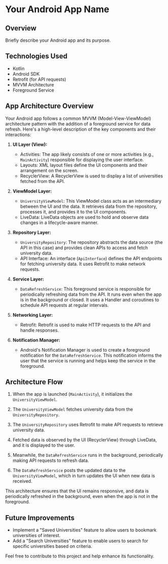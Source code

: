 # Your Android App Name

## Overview

Briefly describe your Android app and its purpose.

## Technologies Used

- Kotlin
- Android SDK
- Retrofit (for API requests)
- MVVM Architecture
- Foreground Service

## App Architecture Overview

Your Android app follows a common MVVM (Model-View-ViewModel) architecture pattern with the addition of a foreground service for data refresh. Here's a high-level description of the key components and their interactions:

1. **UI Layer (View):**
   - Activities: The app likely consists of one or more activities (e.g., `MainActivity`) responsible for displaying the user interface.
   - Layouts: XML layout files define the UI components and their arrangement on the screen.
   - RecyclerView: A RecyclerView is used to display a list of universities fetched from the API.

2. **ViewModel Layer:**
   - `UniversityViewModel`: This ViewModel class acts as an intermediary between the UI and the data. It retrieves data from the repository, processes it, and provides it to the UI components.
   - LiveData: LiveData objects are used to hold and observe data changes in a lifecycle-aware manner.

3. **Repository Layer:**
   - `UniversityRepository`: The repository abstracts the data source (the API in this case) and provides clean APIs to access and fetch university data.
   - API Interface: An interface (`ApiInterface`) defines the API endpoints for fetching university data. It uses Retrofit to make network requests.

4. **Service Layer:**
   - `DataRefreshService`: This foreground service is responsible for periodically refreshing data from the API. It runs even when the app is in the background or closed. It uses a Handler and coroutines to schedule API requests at regular intervals.

5. **Networking Layer:**
   - Retrofit: Retrofit is used to make HTTP requests to the API and handle responses.

6. **Notification Manager:**
   - Android's Notification Manager is used to create a foreground notification for the `DataRefreshService`. This notification informs the user that the service is running and helps keep the service in the foreground.

## Architecture Flow

1. When the app is launched (`MainActivity`), it initializes the `UniversityViewModel`.

2. The `UniversityViewModel` fetches university data from the `UniversityRepository`.

3. The `UniversityRepository` uses Retrofit to make API requests to retrieve university data.

4. Fetched data is observed by the UI (RecyclerView) through LiveData, and it is displayed to the user.

5. Meanwhile, the `DataRefreshService` runs in the background, periodically making API requests to refresh data.

6. The `DataRefreshService` posts the updated data to the `UniversityViewModel`, which in turn updates the UI when new data is received.

This architecture ensures that the UI remains responsive, and data is periodically refreshed in the background, even when the app is not in the foreground.

## Future Improvements

- Implement a "Saved Universities" feature to allow users to bookmark universities of interest.
- Add a "Search Universities" feature to enable users to search for specific universities based on criteria.

Feel free to contribute to this project and help enhance its functionality.

